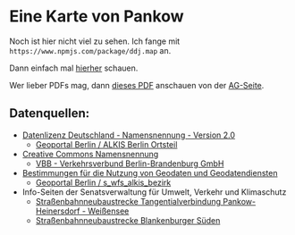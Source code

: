 # Eine Karte von Pankow

Noch ist hier nicht viel zu sehen. Ich fange mit ```https://www.npmjs.com/package/ddj.map``` an.

Dann einfach mal [hierher](https://tursics.github.io/thought-karte-pankow/) schauen.

Wer lieber PDFs mag, dann [dieses PDF](https://gruene-pankow.de/userspace/BE/kv_pankow/Wir/in_den_Arbeitsgruppen/AG_Verkehr/21-06-08_Oeffis-Vor_UnserPlanFuerPankow_Beschlussversion.pdf) anschauen von der [AG-Seite](https://gruene-pankow.de/wir/in-pankow/arbeitsgruppen/ag-verkehr/).

## Datenquellen:

- [Datenlizenz Deutschland - Namensnennung - Version 2.0](https://www.govdata.de/dl-de/by-2-0)
  - [Geoportal Berlin / ALKIS Berlin Ortsteil](https://fbinter.stadt-berlin.de/fb/index.jsp?loginkey=zoomStart&mapId=ortsteil@senstadt&bbox=364375,5802285,421587,5835248)
- [Creative Commons Namensnennung](http://creativecommons.org/licenses/by/3.0/de/)
  - [VBB - Verkehrsverbund Berlin-Brandenburg GmbH](https://daten.berlin.de/datensaetze/vbb-linienfarben)
- [Bestimmungen für die Nutzung von Geodaten und Geodatendiensten](http://www.stadtentwicklung.berlin.de/geoinformation/download/nutzIII.pdf)
  - [Geoportal Berlin / s_wfs_alkis_bezirk](https://daten.odis-berlin.de/de/dataset/bezirksgrenzen/)
- Info-Seiten der Senatsverwaltung für Umwelt, Verkehr und Klimaschutz
  - [Straßenbahnneubaustrecke Tangentialverbindung Pankow-Heinersdorf - Weißensee](https://www.berlin.de/sen/uvk/verkehr/verkehrsplanung/oeffentlicher-personennahverkehr/projekte-in-planung/pankow-heinersdorf-weissensee/)
  - [Straßenbahnneubaustrecke Blankenburger Süden](https://www.berlin.de/sen/uvk/verkehr/verkehrsplanung/oeffentlicher-personennahverkehr/projekte-in-planung/blankenburger-sueden/)